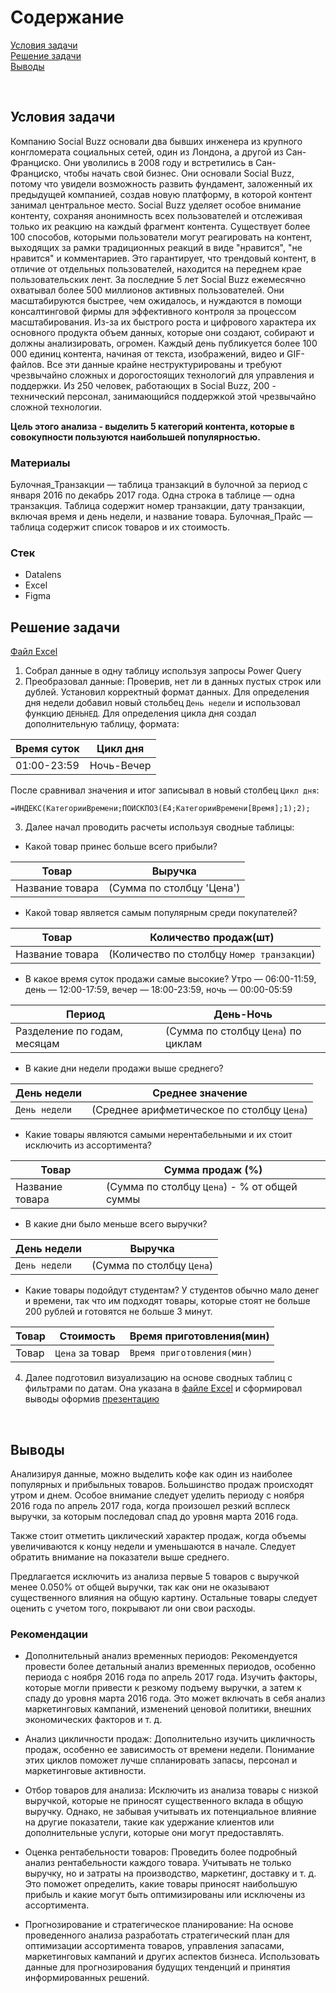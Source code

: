 # Содержание <br>
[Условия задачи](#T1) <br>
[Решение задачи](#T2) <br>
[Выводы](#T3) <br>

<br><a name="T1"></a> 
## Условия задачи
Компанию Social Buzz основали два бывших инженера из крупного конгломерата социальных сетей, один из Лондона, а другой из Сан-Франциско. Они уволились в 2008 году и встретились в Сан-Франциско, чтобы начать свой бизнес. Они основали Social Buzz, потому что увидели возможность развить фундамент, заложенный их предыдущей компанией, создав новую платформу, в которой контент занимал центральное место. Social Buzz уделяет особое внимание контенту, сохраняя анонимность всех пользователей и отслеживая только их реакцию на каждый фрагмент контента. Существует более 100 способов, которыми пользователи могут реагировать на контент, выходящих за рамки традиционных реакций в виде "нравится", "не нравится" и комментариев. Это гарантирует, что трендовый контент, в отличие от отдельных пользователей, находится на переднем крае пользовательских лент. За последние 5 лет Social Buzz ежемесячно охватывал более 500 миллионов активных пользователей. Они масштабируются быстрее, чем ожидалось, и нуждаются в помощи консалтинговой фирмы для эффективного контроля за процессом масштабирования. Из-за их быстрого роста и цифрового характера их основного продукта объем данных, которые они создают, собирают и должны анализировать, огромен. Каждый день публикуется более 100 000 единиц контента, начиная от текста, изображений, видео и GIF-файлов. Все эти данные крайне неструктурированы и требуют чрезвычайно сложных и дорогостоящих технологий для управления и поддержки. Из 250 человек, работающих в Social Buzz, 200 - технический персонал, занимающийся поддержкой этой чрезвычайно сложной технологии.

**Цель этого анализа - выделить 5 категорий контента, которые в совокупности пользуются наибольшей популярностью.**

### Материалы
Булочная_Транзакции — таблица транзакций в булочной за период с января 2016 по декабрь 2017 года. Одна строка в таблице — одна транзакция. Таблица содержит номер транзакции, дату транзакции, включая время и день недели, и название товара.
Булочная_Прайс — таблица содержит список товаров и их стоимость.

### Стек
- Datalens
- Excel
- Figma
<br><a name="T2"></a> 
## Решение задачи
[Файл Excel](https://github.com/Gotlfar/Study-projects/blob/main/01_Bakery/Булат_Мигранов_Проект_1.xlsx)
1. Собрал данные в одну таблицу используя запросы Power Query
2. Преобразовал данные: Проверив, нет ли в данных пустых строк или дублей. Установил корректный формат данных. Для определения дня недели добавил новый стольбец `День недели` и использовал функцию `ДЕНЬНЕД`. Для определения цикла дня создал дополнительную таблицу, формата:

| Время суток | Цикл дня   |
|-------------|------------|
| 01:00-23:59 | Ночь-Вечер |

После сравнивал значения и итог записывал в новый столбец `Цикл дня`:
```Excel
=ИНДЕКС(КатегорииВремени;ПОИСКПОЗ(E4;КатегорииВремени[Время];1);2);
```
3. Далее начал проводить расчеты используя сводные таблицы:
+ Какой товар принес больше всего прибыли?  

| Товар           | Выручка               |
|----------------|-----------------------|
| Название товара | (Сумма по столбцу 'Цена') |

+ Какой товар является самым популярным среди покупателей?

| Товар | Количество продаж(шт) |
|-------------|------------|
| Название товара | (Количество по столбцу `Номер транзакции`)  |

+ В какое время суток продажи самые высокие? Утро — 06:00-11:59, день — 12:00-17:59, вечер — 18:00-23:59, ночь — 00:00-05:59

| Период | День-Ночь |
|-------------|------------|
| Разделение по годам, месяцам | (Cумма по столбцу `Цена`) по циклам |

+ В какие дни недели продажи выше среднего?

| День недели | Среднее значение |
|-------------|------------|
| `День недели` | (Среднее арифметическое по столбцу `Цена`)|

+ Какие товары являются самыми нерентабельными и их стоит исключить из ассортимента?

| Товар | Сумма продаж (%) |
|-------------|------------|
| Название товара | (Cумма по столбцу `Цена`) - % от общей суммы |

+ В какие дни было меньше всего выручки?

| День недели | Выручка |
|-------------|------------|
| `День недели` | (Cумма по столбцу `Цена`)  |

+ Какие товары подойдут студентам? У студентов обычно мало денег и времени, так что им подходят товары, которые стоят не больше 200 рублей и готовятся не больше 3 минут.

| Товар | Стоимость | Время приготовления(мин) |
|-------------|------------|------------|
| Товар | `Цена` за товар | `Время приготовления(мин)` |

4. Далее подготовил визуализацию на основе сводных таблиц с фильтрами по датам. Она указана в [файле Excel](https://github.com/Gotlfar/Study-projects/blob/main/01_Bakery/Булат_Мигранов_Проект_1.xlsx) и сформировал выводы оформив [презентацию](https://github.com/Gotlfar/Study-projects/blob/main/01_Bakery/Презентация.pdf)

<br><a name="T3"></a> 
## Выводы

Анализируя данные, можно выделить кофе как один из наиболее популярных и прибыльных товаров. Большинство продаж происходят утром и днем. Особое внимание следует уделить периоду с ноября 2016 года по апрель 2017 года, когда произошел резкий всплеск выручки, за которым последовал спад до уровня марта 2016 года.

Также стоит отметить циклический характер продаж, когда объемы увеличиваются к концу недели и уменьшаются в начале. Следует обратить внимание на показатели выше среднего.

Предлагается исключить из анализа первые 5 товаров с выручкой менее 0.050% от общей выручки, так как они не оказывают существенного влияния на общую картину. Остальные товары следует оценить с учетом того, покрывают ли они свои расходы.

### Рекомендации
+ Дополнительный анализ временных периодов: Рекомендуется провести более детальный анализ временных периодов, особенно периода с ноября 2016 года по апрель 2017 года. Изучить факторы, которые могли привести к резкому подъему выручки, а затем к спаду до уровня марта 2016 года. Это может включать в себя анализ маркетинговых кампаний, изменений ценовой политики, внешних экономических факторов и т. д.

+ Анализ цикличности продаж: Дополнительно изучить цикличность продаж, особенно ее зависимость от времени недели. Понимание этих циклов поможет лучше спланировать запасы, персонал и маркетинговые активности.

+ Отбор товаров для анализа: Исключить из анализа товары с низкой выручкой, которые не приносят существенного вклада в общую выручку. Однако, не забывая учитывать их потенциальное влияние на другие показатели, такие как удержание клиентов или дополнительные услуги, которые они могут предоставлять.

+ Оценка рентабельности товаров: Проведить более подробный анализ рентабельности каждого товара. Учитывать не только выручку, но и затраты на производство, маркетинг, доставку и т. д. Это поможет определить, какие товары приносят наибольшую прибыль и какие могут быть оптимизированы или исключены из ассортимента.

+ Прогнозирование и стратегическое планирование: На основе проведенного анализа разработать стратегический план для оптимизации ассортимента товаров, управления запасами, маркетинговых кампаний и других аспектов бизнеса. Использовать данные для прогнозирования будущих тенденций и принятия информированных решений.

